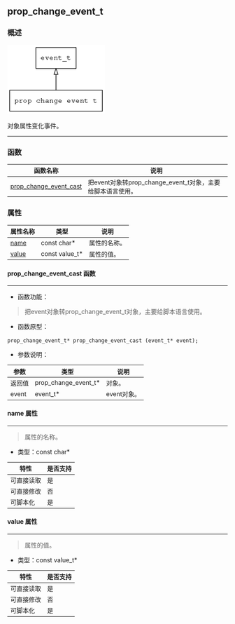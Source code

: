 ## prop\_change\_event\_t
### 概述
![image](images/prop_change_event_t_0.png)

 对象属性变化事件。

----------------------------------
### 函数
<p id="prop_change_event_t_methods">

| 函数名称 | 说明 | 
| -------- | ------------ | 
| <a href="#prop_change_event_t_prop_change_event_cast">prop\_change\_event\_cast</a> | 把event对象转prop_change_event_t对象，主要给脚本语言使用。 |
### 属性
<p id="prop_change_event_t_properties">

| 属性名称 | 类型 | 说明 | 
| -------- | ----- | ------------ | 
| <a href="#prop_change_event_t_name">name</a> | const char* | 属性的名称。 |
| <a href="#prop_change_event_t_value">value</a> | const value\_t* | 属性的值。 |
#### prop\_change\_event\_cast 函数
-----------------------

* 函数功能：

> <p id="prop_change_event_t_prop_change_event_cast"> 把event对象转prop_change_event_t对象，主要给脚本语言使用。



* 函数原型：

```
prop_change_event_t* prop_change_event_cast (event_t* event);
```

* 参数说明：

| 参数 | 类型 | 说明 |
| -------- | ----- | --------- |
| 返回值 | prop\_change\_event\_t* | 对象。 |
| event | event\_t* | event对象。 |
#### name 属性
-----------------------
> <p id="prop_change_event_t_name"> 属性的名称。


* 类型：const char*

| 特性 | 是否支持 |
| -------- | ----- |
| 可直接读取 | 是 |
| 可直接修改 | 否 |
| 可脚本化   | 是 |
#### value 属性
-----------------------
> <p id="prop_change_event_t_value"> 属性的值。


* 类型：const value\_t*

| 特性 | 是否支持 |
| -------- | ----- |
| 可直接读取 | 是 |
| 可直接修改 | 否 |
| 可脚本化   | 是 |
